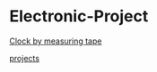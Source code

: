 # Electronic-Project
[Clock by measuring tape](https://github.com/Ankit017-c/Electronic-Projects/blob/master/1.Time%20measure%20by%20meter%20tap%20clock.md)

[projects](https://github.com/Ankit017-c/Electronic-Projects/blob/master/elecprojects.md)

